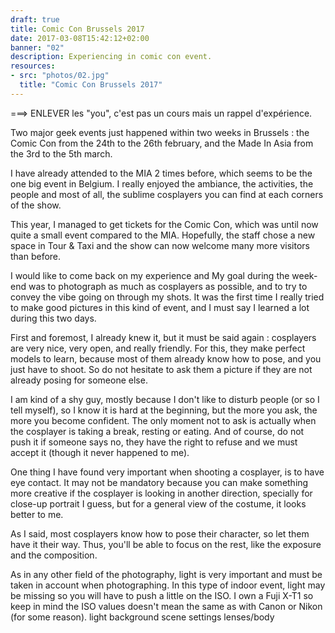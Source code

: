 ```yaml
---
draft: true
title: Comic Con Brussels 2017
date: 2017-03-08T15:42:12+02:00
banner: "02"
description: Experiencing in comic con event.
resources:
- src: "photos/02.jpg"
  title: "Comic Con Brussels 2017"
---
```


===> ENLEVER les "you", c'est pas un cours mais un rappel d'expérience.

Two major geek events just happened within two weeks in Brussels : the Comic Con from the 24th to the 26th february, and the Made In Asia from the 3rd to the 5th march.

I have already attended to the MIA 2 times before, which seems to be the one big event in Belgium. I really enjoyed the ambiance, the activities, the people and most of all, the sublime cosplayers you can find at each corners of the show.

This year, I managed to get tickets for the Comic Con, which was until now quite a small event compared to the MIA. Hopefully, the staff chose a new space in Tour & Taxi and the show can now welcome many more visitors than before.

I would like to come back on my experience and
My goal during the week-end was to photograph as much as cosplayers as possible, and to try to convey the vibe going on through my shots. It was the first time I really tried to make good pictures in this kind of event, and I must say I learned a lot during this two days.

First and foremost, I already knew it, but it must be said again : cosplayers are very nice, very open, and really friendly. For this, they make perfect models to learn, because most of them already know how to pose, and you just have to shoot. So do not hesitate to ask them a picture if they are not already posing for someone else.

I am kind of a shy guy, mostly because I don't like to disturb people (or so I tell myself), so I know it is hard at the beginning, but the more you ask, the more you become confident. The only moment not to ask is actually when the cosplayer is taking a break, resting or eating. And of course, do not push it if someone says no, they have the right to refuse and we must accept it (though it never happened to me).


One thing I have found very important when shooting a cosplayer, is to have eye contact. It may not be mandatory because you can make something more creative if the cosplayer is looking in another direction, specially for close-up portrait I guess, but for a general view of the costume, it looks better to me.

As I said, most cosplayers know how to pose their character, so let them have it their way. Thus, you'll be able to focus on the rest, like the exposure and the composition.

As in any other field of the photography, light is very important and must be taken in account when photographing. In this type of indoor event, light may be missing so you will have to push a little on the ISO. I own a Fuji X-T1 so keep in mind the ISO values doesn't mean the same as with Canon or Nikon (for some reason).
light
background
scene
settings
lenses/body
